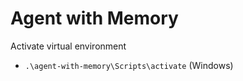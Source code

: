 # Agent with Memory

Activate virtual environment

- `.\agent-with-memory\Scripts\activate` (Windows)
